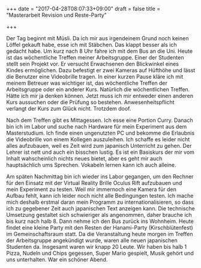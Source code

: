 +++
date = "2017-04-28T08:07:33+09:00"
draft = false
title = "Masterarbeit Revision und Reste-Party"

+++

Der Tag beginnt mit Müsli. Da ich mir aus irgendeinem Grund noch keinen Löffel
gekauft habe, esse ich mit Stäbchen. Das klappt besser als ich gedacht habe.
Um kurz nach 8 Uhr fahre ich mit dem Bus an die Uni. Heute ist das wöchentliche
Treffen meiner Arbeitsgruppe. Einer der Studenten stellt sein Projekt vor. Er
versucht Erwachsenen den Blickwinkel eines Kindes ermöglichen. Dazu befestigt er
zwei Kameras auf Hüfthöhe und lässt die Benutzer eine Videobrille tragen.
In einer kurzen Pause kläre ich mit meinem Betreuer was wichtiger ist, das
wöchentliche Treffen der Arbeitsgruppe oder ein anderer Kurs. Natürlich die
wöchentlichen Treffen. Hätte ich mir ja denken können. Jetzt muss ich mir
entweder einen anderen Kurs aussuchen oder die Prüfung so bestehen.
Anwesenheitspflicht verlangt der Kurs zum Glück nicht. Trotzdem doof.

Nach dem Treffen gibt es Mittagessen. Ich esse eine Portion Curry. Danach bin
ich im Labor und suche nach Hardware für mein Experiment aus dem Masterstudium.
Ich finde einen ungenutzten PC und bekomme die Erlaubnis die Videobrille von
einem Kollegen auszuleihen. Ich schaffe es leider nicht alles aufzubauen, weil
es Zeit wird zum japanisch Unterricht zu gehen. Der Lehrer ist nett und auch ein
bisschen lustig. Es ist ein Basiskurs der mir vom Inhalt wahscheinlich nichts
neues bietet, aber es geht mir auch hauptsächlich ums Sprechen. Vokabeln lernen
kann ich auch alleine.

Am späten Nachmittag bin ich wieder ins Labor gegangen, um den Rechner für den
Einsatz mit der Virtual Reality Brille Oculus Rift aufzubauen und mein
Experiment zu testen. Weil mir immernoch eine Kamera für den Aufbau fehlt, kann
ich leider noch nicht alle Bedingungen testen. Ich mache mich deshalb erstmal
daran mein Programm zu internationalisieren, so dass ich zu gegebener Zeit auch
japanischen Text anzeigen kann. Die technische Umsetzung gestaltet sich
schwieriger als angenommen, daher brauche ich bis kurz nach halb 8. Dann nehme
ich den Bus zurück ins Wohnheim. Heute findet eine kleine Party mit den Resten
der Hanami-Party (Kirschblütenfest) im Gemeinschaftsraum statt. Da die
Veranstaltung heute morgen im Treffen der Arbeitsgruppe angekündigt wurde, waren
alle neuen japanischen Studenten da. Insgesamt waren wir knapp 20 Leute. Wir
haben bis halb 1 Pizza, Nudeln und Chips gegessen, Super Mario gespielt, Musik
gehört und uns unterhalten. War ein schöner Abend.
